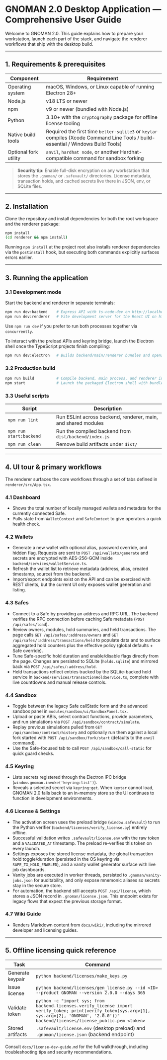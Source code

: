 # GNOMAN 2.0 Desktop Application — Comprehensive User Guide

Welcome to GNOMAN 2.0. This guide explains how to prepare your workstation,
launch each part of the stack, and navigate the renderer workflows that ship
with the desktop build.

---

## 1. Requirements & prerequisites

| Component | Requirement |
| --- | --- |
| Operating system | macOS, Windows, or Linux capable of running Electron 28+ |
| Node.js | v18 LTS or newer |
| npm | v9 or newer (bundled with Node.js) |
| Python | 3.10+ with the `cryptography` package for offline license tooling |
| Native build tools | Required the first time `better-sqlite3` or `keytar` compiles (Xcode Command Line Tools / build-essential / Windows Build Tools) |
| Optional fork utility | `anvil`, `hardhat node`, or another Hardhat-compatible command for sandbox forking |

> **Security tip:** Enable full-disk encryption on any workstation that stores
the `.gnoman/` or `.safevault/` directories. License metadata, transaction holds,
and cached secrets live there in JSON, env, or SQLite files.

---

## 2. Installation

Clone the repository and install dependencies for both the root workspace and
the renderer package:

```bash
npm install
(cd renderer && npm install)
```

Running `npm install` at the project root also installs renderer dependencies
via the `postinstall` hook, but executing both commands explicitly surfaces
errors earlier.

---

## 3. Running the application

### 3.1 Development mode

Start the backend and renderer in separate terminals:

```bash
npm run dev:backend    # Express API with ts-node-dev on http://localhost:4399
npm run dev:renderer   # Vite development server for the React UI on http://localhost:5173
```

Use `npm run dev` if you prefer to run both processes together via
`concurrently`.

To interact with the preload APIs and keyring bridge, launch the Electron shell
once the TypeScript projects finish compiling:

```bash
npm run dev:electron   # Builds backend/main/renderer bundles and opens the desktop window
```

### 3.2 Production build

```bash
npm run build          # Compile backend, main process, and renderer into dist/
npm start              # Launch the packaged Electron shell with bundled assets
```

### 3.3 Useful scripts

| Script | Description |
| --- | --- |
| `npm run lint` | Run ESLint across backend, renderer, main, and shared modules |
| `npm run start:backend` | Run the compiled backend from `dist/backend/index.js` |
| `npm run clean` | Remove build artifacts under `dist/` |

---

## 4. UI tour & primary workflows

The renderer surfaces the core workflows through a set of tabs defined in
`renderer/src/App.tsx`.

### 4.1 Dashboard
- Shows the total number of locally managed wallets and metadata for the
  currently connected Safe.
- Pulls state from `WalletContext` and `SafeContext` to give operators a quick
  health check.

### 4.2 Wallets
- Generate a new wallet with optional alias, password override, and hidden flag.
  Requests are sent to `POST /api/wallets/generate` and secrets are encrypted
  with AES-256-GCM inside `backend/services/walletService.ts`.
- Refresh the wallet list to retrieve metadata (address, alias, created
  timestamp, source) from the backend.
- Import/export endpoints exist on the API and can be exercised with REST
  clients, but the current UI only exposes wallet generation and listing.

### 4.3 Safes
- Connect to a Safe by providing an address and RPC URL. The backend verifies the
  RPC connection before caching Safe metadata (`POST /api/safes/load`).
- Review owners, modules, hold summaries, and held transactions. The page calls
  `GET /api/safes/:address/owners` and `GET /api/safes/:address/transactions/held`
  to populate data and to surface aggregated hold counters plus the effective
  policy (global defaults + Safe override).
- Tune Safe-specific hold duration and enable/disable flags directly from the
  page. Changes are persisted to SQLite (`holds.sqlite`) and mirrored back via
  `POST /api/safes/:address/hold`.
- Held transactions reflect entries tracked by the SQLite-backed hold service in
  `backend/services/transactionHoldService.ts`, complete with live countdowns
  and manual release controls.

### 4.4 Sandbox
- Toggle between the legacy Safe callStatic form and the advanced sandbox panel
  in `modules/sandbox/ui/SandboxPanel.tsx`.
- Upload or paste ABIs, select contract functions, provide parameters, and run
  simulations via `POST /api/sandbox/contract/simulate`.
- Replay previous simulations pulled from `GET /api/sandbox/contract/history`
  and optionally run them against a local fork started with
  `POST /api/sandbox/fork/start` (defaults to the `anvil` command).
- Use the Safe-focused tab to call `POST /api/sandbox/call-static` for quick
  guard checks.

### 4.5 Keyring
- Lists secrets registered through the Electron IPC bridge (`window.gnoman.invoke('keyring:list')`).
- Reveals a selected secret via `keyring:get`. When `keytar` cannot load, GNOMAN
  2.0 falls back to an in-memory store so the UI continues to function in
  development environments.

### 4.6 License & Settings
- The activation screen uses the preload bridge (`window.safevault`) to run the
  Python verifier (`backend/licenses/verify_license.py`) entirely offline.
- Successful validation writes `.safevault/license.env` with the raw token and a
  `VALIDATED_AT` timestamp. The preload re-verifies this token on every launch.
- Settings exposes the stored license metadata, the global transaction hold
  toggle/duration (persisted in the OS keyring via `SAFE_TX_HOLD_ENABLED`), and a
  vanity wallet generator surface with live job dashboards.
- Vanity jobs are executed in worker threads, persisted to `.gnoman/vanity-jobs.json`
  for auditability, and only expose mnemonic aliases so secrets stay in the
  secure store.
- For automation, the backend still accepts `POST /api/license`, which stores a
  JSON record in `.gnoman/license.json`. This endpoint exists for legacy flows
  that expect the previous storage format.

### 4.7 Wiki Guide
- Renders Markdown content from `docs/wiki/`, including the mirrored developer
  and licensing guides.

---

## 5. Offline licensing quick reference

| Task | Command |
| --- | --- |
| Generate keypair | `python backend/licenses/make_keys.py` |
| Issue license | `python backend/licenses/gen_license.py --id <ID> --product GNOMAN --version 2.0.0 --days 365` |
| Validate token | `python -c "import sys; from backend.licenses.verify_license import verify_token; print(verify_token(sys.argv[1], sys.argv[2], 'GNOMAN', '2.0.0'))" backend/licenses/license_public.pem <token>` |
| Stored artifacts | `.safevault/license.env` (desktop preload) and `.gnoman/license.json` (backend endpoint) |

Consult `docs/license-dev-guide.md` for the full walkthrough, including
troubleshooting tips and security recommendations.
